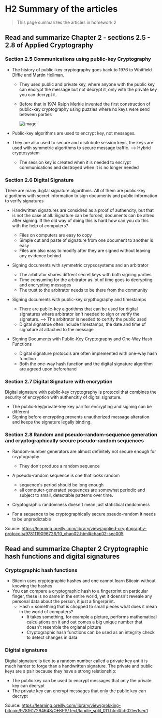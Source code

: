 # H2 Summary of the articles 

>This page summarizes the articles in homework 2

## Read and summarize Chapter 2 - sections 2.5 - 2.8 of Applied Cryptography

### Section 2.5 Communications using public-key Cryptography

* The history of public-key cryptography goes back to 1976 to Whitfield Diffie and Martin Hellman.
  * They used public and private key, where anyone with the public key can encrypt the message but not decrypt it, only with the private key you can decrypt it.
  * Before that in 1974 Ralph Merkle invented the first construction of public-key cryptography using puzzles where no keys were send between parties
    
    ![image](https://github.com/user-attachments/assets/ca8c20af-b2a7-4d6b-8b1b-d1082cc2a88e)

* Public-key algorithms are used to encrypt key, not messages.
* They are also used to secure and disitribute session keys, the keys are used with symmetric algorithms to secure message traffic.
   --> Hybrid cryptosystem
    * The session key is created when it is needed to encrypt communications and destroyed when it is no longer needed

### Section 2.6 Digital Signature

There are many digital signature algorithms. All of them are public-key algorithms with secret information to sign documents and public information to verify signatures

* Handwritten signatures are considred as a proof of authencity, but that is not the case at all. Signature can be forced, documents can be altred after signing. If the old way of doing this is hard how can you do this with the help of computers?
  * Files on computers are easy to copy
  * Simple cut and paste of signature from one document to another is easy
  * Files are also easy to modify after they are signed without leaving any evidence behind
 
* Signing documents with symmetric crypsosystems and an arbitrator
    * The arbitrator shares diffrent secret keys with both signing parties
    * Time consuming for the arbitrator as lot of time goes to decrypting and encrypting messages
    * The trust to the arbitrator needs to be there from the community
          
* Signing documents with public-key crypthography and timestamps
  * There are public-key algorithms that can be used for digital signatures where arbitrator isn't needed to sign or   verify the signature. --> The arbitrator is needed to certify the public used 
   * Digital signatrue often include timestamps, the date and time of signature at attached to the message
       
* Signing Documents with Public-Key Cryptography and One-Way Hash Functions
  *  Digital signature protocols are often implemented with one-way hash function
  *  Both the one-way hash function and the digital signature algorithm are agreed upon beforehand
 
### Section 2.7 Digital Signature with encryption

Digital signature with public-key cryptography is protocol that combines the security of encryption with authencitiy of digital signature. 

* The public-key/private-key key pair for encrypting and signing can be different
* Signing before encrypting prevents unauthorized message alteration and keeps the signature legally binding.
  
### Section 2.8 Random and pseudo-random-sequence generation and cryptographically secure pseudo-random sequences

* Random-number generators are almost definitely not secure enough for cryptography
  * They don't produce a random sequence

* A pseudo-random sequence is one that looks random
  * sequence's period should be long enough
  * all computer-generated sequences are somewhat periodic and subject to small, detectable patterns over time.

*  Cryptographic randomness doesn't mean just statistical randomness
  * For a sequence to be cryptographically secure pseudo-random it needs to be unpredictable

Source: https://learning.oreilly.com/library/view/applied-cryptography-protocols/9781119096726/10_chap02.html#chap02-sec005

## Read and summarize Chapter 2 Cryptographic hash functions and digital signatures

### Cryptographic hash functions
* Bitcoin uses cryptographic hashes and one cannot learn Bitcoin without knowing the hashes
* You can compare a cryptographic hash to a fingerprint on particular finger, these is no same in the entire world, yet it doensn't reveale any personal data about the person, it just a fingerprint.
  * Hash = something that is chopped to small pieces what does it mean in the world of computers?
    * It takes something, for example a picture, performs mathematical calculations on it and out comes a big unique number that doesn't resemble the orgianal picture
    * Cryptographic hash functions can be used as an integrity check to detect changes in data
      
### Digital signatures

Digital signature is tied to a random number called a private key ant it is much harder to forge than a handwritten signature.
The private and public keys are a pair because they have a strong relationship: 
* The public key can be used to encrypt messages that only the private key can decrypt
* The private key can encrypt messages that only the public key can decrypt

Source: https://learning.oreilly.com/library/view/grokking-bitcoin/9781617294648/OEBPS/Text/kindle_split_011.html#ch02lev1sec1
